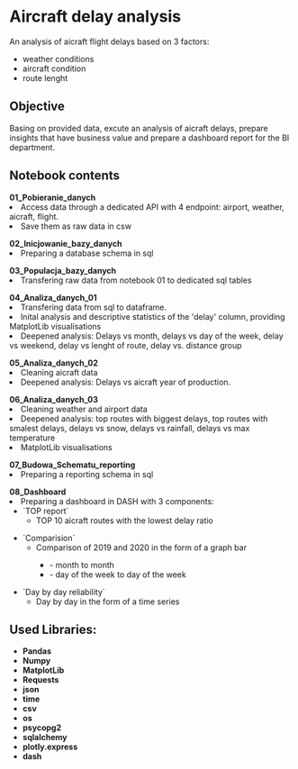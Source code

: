 <h1> Aircraft delay analysis </h1>

An analysis of aicraft flight delays based on 3 factors:
- weather conditions
- aircraft condition
- route lenght

<h2> Objective </h2>
Basing on provided data, excute an analysis of aicraft delays, prepare insights that have business value and prepare a dashboard report for the BI department.

<h2> Notebook contents </h2>
<p></p>
<b>01_Pobieranie_danych </b>
 <li> Access data through a dedicated API with 4 endpoint: airport, weather, aicraft, flight.</li> 
 <li> Save them as raw data in csw </li>
 <p></p>
<b>02_Inicjowanie_bazy_danych</b>
  <li>Preparing a database schema in sql</li>
  <p></p>
<b>03_Populacja_bazy_danych</b>
  <li>Transfering raw data from notebook 01 to dedicated sql tables</li>
  <p></p>
<b>04_Analiza_danych_01</b>
  <li>Transfering data from sql to dataframe.</li>
  <li>Inital analysis and descriptive statistics of the 'delay' column, providing MatplotLib visualisations</li>
  <li>Deepened analysis: Delays vs month, delays vs day of the week, delay vs weekend, delay vs lenght of route,  delay vs. distance group</li>
  <p></p>
<b>05_Analiza_danych_02</b>
  <li>Cleaning aicraft data</li>
  <li>Deepened analysis: Delays vs aicraft year of production.</li>
  <p></p>
<b>06_Analiza_danych_03</b>
  <li>Cleaning weather and airport data</li>
  <li>Deepened analysis: top routes with biggest delays, top routes with smalest delays, delays vs snow, delays vs rainfall, delays vs max temperature</li>
  <li>MatplotLib visualisations</li>
  <p></p>
<b>07_Budowa_Schematu_reporting</b>
  <li>Preparing a reporting schema in sql</li>
  <p></p>
<b>08_Dashboard</b>
  <li>Preparing a dashboard in DASH with 3 components:
    <ul><li>`TOP report`
      <ul>
      <li>TOP 10 aicraft routes with the lowest delay ratio</li></ul></ul></li>
    <ul><li>`Comparision`
      <ul>
      <li> Comparison of 2019 and 2020 in the form of a graph bar</li>
        <ul>
        <li>- month to month</li>
        <li>- day of the week to day of the week</li></ul></ul></li></ul>
   <ul><li> `Day by day reliability`
     <ul>
      <li> Day by day in the form of a time series</li></ul></ul></li>
  
<h2> Used Libraries: </h2>
<ul>
  <li> <b>Pandas</b></li>
  <li> <b>Numpy</b></li>
  <li> <b>MatplotLib</b></li>
  <li> <b>Requests </b></li>
  <li> <b>json </b></li>
  <li> <b>time</b></li>
  <li> <b>csv</b></li>
  <li> <b>os</b></li>

  <li> <b>psycopg2</b></li>
  <li> <b>sqlalchemy</b></li>

  <li> <b>plotly.express</b></li>
  <li> <b>dash</b></li>  
</ul>
